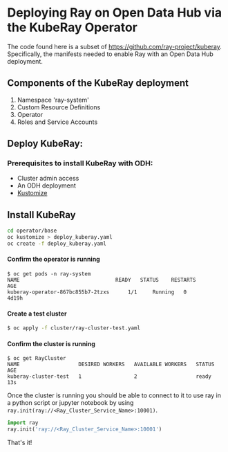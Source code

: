 # Deploying Ray on Open Data Hub via the KubeRay Operator

The code found here is a subset of https://github.com/ray-project/kuberay. Specifically, the manifests needed to enable Ray with an Open Data Hub deployment. 


## Components  of the KubeRay deployment

1. Namespace 'ray-system'
2. Custom Resource Definitions
3. Operator
4. Roles and Service Accounts

## Deploy KubeRay:

### Prerequisites to install KubeRay with ODH:

* Cluster admin access
* An ODH deployment
* [Kustomize](https://kustomize.io/)


## Install KubeRay

```bash
cd operator/base
oc kustomize > deploy_kuberay.yaml
oc create -f deploy_kuberay.yaml
```

#### Confirm the operator is running 

```
$ oc get pods -n ray-system
NAME                               READY   STATUS    RESTARTS        AGE
kuberay-operator-867bc855b7-2tzxs      1/1     Running   0               4d19h

```

#### Create a test cluster 

```bash
$ oc apply -f cluster/ray-cluster-test.yaml
```

#### Confirm the cluster is running 
```
$ oc get RayCluster 
NAME                   DESIRED WORKERS   AVAILABLE WORKERS   STATUS   AGE
kuberay-cluster-test   1                 2                   ready    13s

```

Once the cluster is running you should be able to connect to it to use ray in a python script or jupyter notebook by using `ray.init(ray://<Ray_Cluster_Service_Name>:10001)`. 
```python 
import ray
ray.init('ray://<Ray_Cluster_Service_Name>:10001')
```

That's it! 